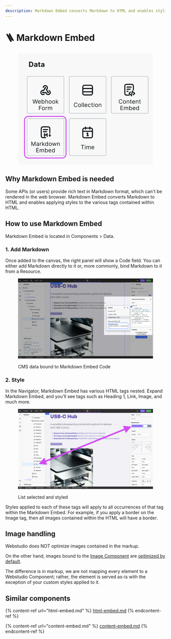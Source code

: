 ```yaml
---
description: Markdown Embed converts Markdown to HTML and enables styling it.
---
```


# 🪜 Markdown Embed

<div align="left">

<figure><img src="../../.gitbook/assets/markdown-embed.png" alt="Markdown Embed Component" width="519"><figcaption></figcaption></figure>

</div>

## Why Markdown Embed is needed

Some APIs (or users) provide rich text in Markdown format, which can't be rendered in the web browser. Markdown Embed converts Markdown to HTML and enables applying styles to the various tags contained within HTML.

## How to use Markdown Embed

Markdown Embed is located in Components > Data.

### 1. Add Markdown

Once added to the canvas, the right panel will show a Code field. You can either add Markdown directly to it or, more commonly, bind Markdown to it from a Resource.

<figure><img src="../../.gitbook/assets/markdown-embed-code.png" alt="Markdown bound to Markdown Embed component"><figcaption><p>CMS data bound to Markdown Embed Code</p></figcaption></figure>

### 2. Style

In the Navigator, Markdown Embed has various HTML tags nested. Expand Markdown Embed, and you’ll see tags such as Heading 1, Link, Image, and much more.

<figure><img src="../../.gitbook/assets/markdown-embed-style.png" alt="Markdown Embed List styled"><figcaption><p>List selected and styled</p></figcaption></figure>

Styles applied to each of these tags will apply to all occurrences of that tag within the Markdown Embed. For example, if you apply a border on the Image tag, then all images contained within the HTML will have a border.

## Image handling

Webstudio does NOT optimize images contained in the markup.

On the other hand, images bound to the [Image Component](image.md) are [optimized by default](image.md#optimize).

The difference is in markup, we are not mapping every element to a Webstudio Component; rather, the element is served as-is with the exception of your custom styles applied to it.

## Similar components

{% content-ref url="html-embed.md" %}
[html-embed.md](html-embed.md)
{% endcontent-ref %}

{% content-ref url="content-embed.md" %}
[content-embed.md](content-embed.md)
{% endcontent-ref %}
